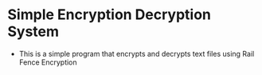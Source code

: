 # Simple Encryption Decryption System

* This is a simple program that encrypts and decrypts text files using Rail Fence Encryption
